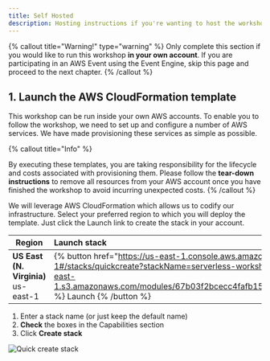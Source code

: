 ```yaml
---
title: Self Hosted
description: Hosting instructions if you're wanting to host the workshop code on your own AWS account
---
```


{% callout title="Warning!" type="warning" %}
Only complete this section if you would like to run this workshop **in your own account**. If you are participating in an AWS Event using the Event Engine, skip this page and proceed to the next chapter.
{% /callout %}

## 1. Launch the AWS CloudFormation template

This workshop can be run inside your own AWS accounts. To enable you to follow the workshop, we need to set up and configure a number of AWS services. We have made provisioning these services as simple as possible.

{% callout title="Info" %}

By executing these templates, you are taking responsibility for the lifecycle and costs associated with provisioning them. Please follow the **tear-down instructions** to remove all resources from your AWS account once you have finished the workshop to avoid incurring unexpected costs.
{% /callout %}

We will leverage AWS CloudFormation which allows us to codify our infrastructure. Select your preferred region to which you will deploy the template. Just click the Launch link to create the stack in your account.

| Region | Launch stack |
| ------ |:------|
| **US East (N. Virginia)** us-east-1 | {% button href="https://us-east-1.console.aws.amazon.com/cloudformation/home?region=us-east-1#/stacks/quickcreate?stackName=serverless-workshop&templateURL=https://ee-assets-prod-us-east-1.s3.amazonaws.com/modules/67b03f2bcecc4fafb15053897585b61f/v1/cloudformationvLatest.yml" %} Launch {% /button %} |





1. Enter a stack name (or just keep the default name)
2. **Check** the boxes in the Capabilities section
3. Click **Create stack**

![Quick create stack](/setup-self-hosted-1.png)